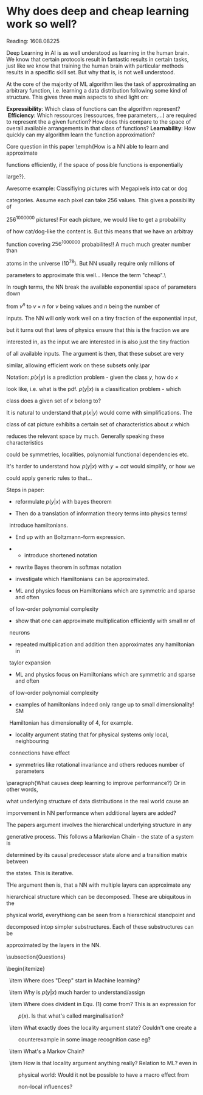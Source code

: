 #  Why does deep and cheap learning work so well?

Reading: 1608.08225

Deep Learning in AI is as well understood as learning in the human brain. We
know that certain protocols result in fantastic results in certain tasks, just
like we know that training the human brain with particular methods results in a
specific skill set. But why that is, is not well understood.

At the core of the majority of ML algorithm lies the task of approximating an
arbitrary function, i.e. learning a data distribution following some kind of
structure. This gives three main aspects to shed light on:

**Expressibility**: Which class of functions can the algorithm represent?
 **Efficiency**: Which ressources (ressources, free parameters,...) are required to represent the a given function? How does this compare to the space of overall available arrangements in that class of functions?
**Learnability**: How quickly can my algorithm learn the function approximation?

  
Core question in this paper \emph{How is a NN able to learn and approximate

functions efficiently, if the space of possible functions is exponentially

large?}.

Awesome example: Classifiying pictures with Megapixels into cat or dog

categories. Assume each pixel can take 256 values. This gives a possibility of

$256^{1000000}$ pictures! For each picture, we would like to get a probability

of how cat/dog-like the content is. But this means that we have an arbitray

function covering $256^{1000000}$ probabilites!! A much much greater number than

atoms in the universe ($10^{78}$). But NN usually require only millions of

parameters to approximate this well... Hence the term "cheap".\\

In rough terms, the NN break the available exponential space of parameters down

from $v^n$ to $v\times n$ for $v$ being values and $n$ being the number of

inputs. The NN will only work well on a tiny fraction of the exponential input,

but it turns out that laws of physics ensure that this is the fraction we are

interested in, as the input we are interested in is also just the tiny fraction

of all available inputs. The argument is then, that these subset are very

similar, allowing efficient work on these subsets only.\par

Notation: $p(x|y)$ is a prediction problem - given the class $y$, how do $x$

look like, i.e. what is the pdf. $p(y|x)$ is a classification problem - which

class does a given set of $x$ belong to?

It is natural to understand that $p(x|y)$ would come with simplifications. The

class of cat picture exhibits a certain set of characteristics about $x$ which

reduces the relevant space by much. Generally speaking these characteristics

could be symmetries, localities, polynomial functional dependencies etc.

It's harder to understand how $p(y|x)$ with $y=cat$ would simplify, or how we

could apply generic rules to that...

Steps in paper: 

- reformulate $p(y|x)$ with bayes theorem

- Then do a translation of information theory terms into physics terms!

  introduce hamiltonians.

- End up with an Boltzmann-form expression.
- - introduce shortened notation

- rewrite Bayes theorem in softmax notation

- investigate which Hamiltonians can be approximated. 

- ML and physics focus on Hamiltonians which are symmetric and sparse and often

  of low-order polynomial complexity

- show that one can approximate multiplication efficiently with small nr of

  neurons

- repeated multiplication and addition then approximates any hamiltonian  in

  taylor expansion

- ML and physics focus on Hamiltonians which are symmetric and sparse and often

  of low-order polynomial complexity

- examples of hamiltonians indeed only range up to small dimensionality! SM

  Hamiltonian has dimensionality of 4, for example.

- locality argument stating that for physical systems only local, neighbouring

  connections have effect

- symmetries like rotational invariance and others reduces number of parameters

  

\paragraph{What causes deep learning to improve performance?} Or in other words,

what underlying structure of data distributions in the real world cause an

imporvement in NN performance when additional layers are added?

The papers argument involves the hierarchical underlying structure in any

generative process. This follows a Markovian Chain - the state of a system is

determined by its causal predecessor state alone and a transition matrix between

the states. This is iterative.

THe argument then is, that a NN with multiple layers can approximate any

hierarchical structure which can be decomposed. These are ubiquitous in the

physical world, everythiong can be seen from a hierarchical standpoint and

decomposed intop simpler substructures. Each of these substructures can be

approximated by the layers in the NN.

  

\subsection{Questions}

\begin{itemize}

  \item Where does "Deep" start in Machine learning?

  \item Why is $p(y|x)$ much harder to understand/assign 

  \item Where does divident in Equ. (1) come from? This is an expression for

        $p(x)$. Is that what's called marginalisation?

  \item What exactly does the locality argument state? Couldn't one create a

        counterexample in some image recognition case eg?

  \item What's a Markov Chain?

  \item How is that locality argument anything really? Relation to ML? even in

        physical world: Would it not be possible to have a macro effect from

        non-local influences?